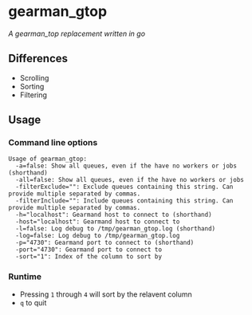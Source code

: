 # gearman_gtop
_A gearman_top replacement written in go_

## Differences
* Scrolling
* Sorting
* Filtering

## Usage
### Command line options
```
Usage of gearman_gtop:
  -a=false: Show all queues, even if the have no workers or jobs (shorthand)
  -all=false: Show all queues, even if the have no workers or jobs
  -filterExclude="": Exclude queues containing this string. Can provide multiple separated by commas.
  -filterInclude="": Include queues containing this string. Can provide multiple separated by commas.
  -h="localhost": Gearmand host to connect to (shorthand)
  -host="localhost": Gearmand host to connect to
  -l=false: Log debug to /tmp/gearman_gtop.log (shorthand)
  -log=false: Log debug to /tmp/gearman_gtop.log
  -p="4730": Gearmand port to connect to (shorthand)
  -port="4730": Gearmand port to connect to
  -sort="1": Index of the column to sort by
```
### Runtime
* Pressing `1` through `4` will sort by the relavent column
* `q` to quit